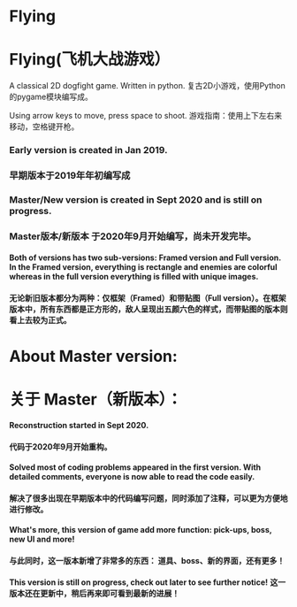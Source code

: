 # Flying
# Flying(飞机大战游戏）
A classical 2D dogfight game. Written in python.
复古2D小游戏，使用Python的pygame模块编写成。

Using arrow keys to move, press space to shoot.
游戏指南：使用上下左右来移动，空格键开枪。

### **Early version is created in Jan 2019.**
### **早期版本于2019年年初编写成**
### **Master/New version is created in Sept 2020 and is still on progress.**
### **Master版本/新版本 于2020年9月开始编写，尚未开发完毕。**

#### Both of versions has two sub-versions: Framed version and Full version. In the Framed version, everything is rectangle and enemies are colorful whereas in the full version everything is filled with unique images.
#### 无论新旧版本都分为两种：仅框架（Framed）和带贴图（Full version）。在框架版本中，所有东西都是正方形的，敌人呈现出五颜六色的样式，而带贴图的版本则看上去较为正式。


# About Master version:
# 关于 Master（新版本）：
#### Reconstruction started in Sept 2020.
#### 代码于2020年9月开始重构。
#### Solved most of coding problems appeared in the first version. With detailed comments, everyone is now able to read the code easily.
#### 解决了很多出现在早期版本中的代码编写问题，同时添加了注释，可以更为方便地进行修改。

#### What's more, this version of game add more function: pick-ups, boss, new UI and more!
#### 与此同时，这一版本新增了非常多的东西： 道具、boss、新的界面，还有更多！

**This version is still on progress, check out later to see further notice!**
**这一版本还在更新中，稍后再来即可看到最新的进展！**

